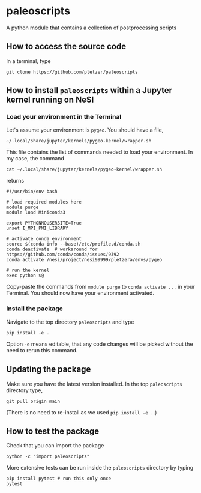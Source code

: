 # paleoscripts

A python module that contains a collection of postprocessing scripts

## How to access the source code

In a terminal, type
```
git clone https://github.com/pletzer/paleoscripts
```
 
## How to install `paleoscripts` within a Jupyter kernel running on NeSI

### Load your environment in the Terminal

Let's assume your environment is `pygeo`. You should have a file,
```
~/.local/share/jupyter/kernels/pygeo-kernel/wrapper.sh
```

This file contains the list of commands needed to load your environment. In my case, the command 
```
cat ~/.local/share/jupyter/kernels/pygeo-kernel/wrapper.sh
```
returns
```
#!/usr/bin/env bash

# load required modules here
module purge
module load Miniconda3

export PYTHONNOUSERSITE=True
unset I_MPI_PMI_LIBRARY

# activate conda environment
source $(conda info --base)/etc/profile.d/conda.sh 
conda deactivate  # workaround for https://github.com/conda/conda/issues/9392
conda activate /nesi/project/nesi99999/pletzera/envs/pygeo

# run the kernel
exec python $@
```

Copy-paste the commands from `module purge` to `conda activate ...` in your Terminal. You should now have your environment activated.

### Install the package

Navigate to the top directory `paleoscripts` and type
```
pip install -e .
```
Option `-e` means editable, that any code changes will be picked without the need to rerun this command.

## Updating the package

Make sure you have the latest version installed. In the top `paleoscripts` directory type,
```
git pull origin main
```
(There is no need to re-install as we used `pip install -e .`.)

## How to test the package

Check that you can import the package

```
python -c "import paleoscripts"
```

More extensive tests can be run inside the `paleoscripts` directory by typing
```
pip install pytest # run this only once
pytest
```


